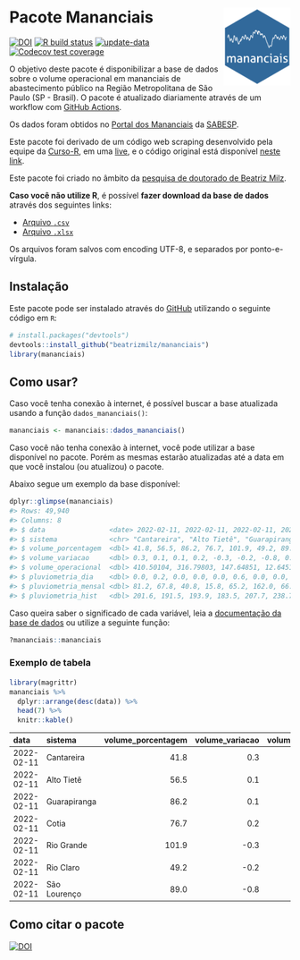 
<!-- README.md is generated from README.Rmd. Please edit that file -->

# Pacote Mananciais <img src="man/figures/hexlogo.png" align="right" width = "120px"/>

<!-- badges: start -->

[![DOI](https://zenodo.org/badge/DOI/10.5281/zenodo.4733056.svg)](https://doi.org/10.5281/zenodo.4733056)
[![R build
status](https://github.com/beatrizmilz/mananciais/workflows/R-CMD-check/badge.svg)](https://github.com/beatrizmilz/mananciais/actions)
[![update-data](https://github.com/beatrizmilz/mananciais/actions/workflows/2-update_data.yaml/badge.svg)](https://github.com/beatrizmilz/mananciais/actions/workflows/2-update_data.yaml)
[![Codecov test
coverage](https://codecov.io/gh/beatrizmilz/mananciais/branch/master/graph/badge.svg)](https://codecov.io/gh/beatrizmilz/mananciais?branch=master)
<!-- badges: end -->

O objetivo deste pacote é disponibilizar a base de dados sobre o volume
operacional em mananciais de abastecimento público na Região
Metropolitana de São Paulo (SP - Brasil). O pacote é atualizado
diariamente através de um workflow com [GitHub
Actions](https://github.com/beatrizmilz/mananciais/actions).

Os dados foram obtidos no [Portal dos
Mananciais](http://mananciais.sabesp.com.br/Situacao) da
[SABESP](http://site.sabesp.com.br/site/Default.aspx).

Este pacote foi derivado de um código web scraping desenvolvido pela
equipe da [Curso-R](https://www.curso-r.com/), em uma
[live](https://youtu.be/jvZIxrMmOcQ), e o código original está
disponível [neste
link](https://github.com/curso-r/lives/blob/master/drafts/20200730_scraper_sabesp.R).

Este pacote foi criado no âmbito da [pesquisa de doutorado de Beatriz
Milz](https://beatrizmilz.github.io/tese/).

**Caso você não utilize R**, é possível **fazer download da base de
dados** através dos seguintes links:

  - [Arquivo
    `.csv`](https://github.com/beatrizmilz/mananciais/raw/master/inst/extdata/mananciais.csv)
  - [Arquivo
    `.xlsx`](https://github.com/beatrizmilz/mananciais/blob/master/inst/extdata/mananciais.xlsx?raw=true)

Os arquivos foram salvos com encoding UTF-8, e separados por
ponto-e-vírgula.

## Instalação

Este pacote pode ser instalado através do [GitHub](https://github.com/)
utilizando o seguinte código em `R`:

``` r
# install.packages("devtools")
devtools::install_github("beatrizmilz/mananciais")
library(mananciais)
```

## Como usar?

Caso você tenha conexão à internet, é possível buscar a base atualizada
usando a função `dados_mananciais()`:

``` r
mananciais <- mananciais::dados_mananciais() 
```

Caso você não tenha conexão à internet, você pode utilizar a base
disponível no pacote. Porém as mesmas estarão atualizadas até a data em
que você instalou (ou atualizou) o pacote.

Abaixo segue um exemplo da base disponível:

``` r
dplyr::glimpse(mananciais)
#> Rows: 49,940
#> Columns: 8
#> $ data                <date> 2022-02-11, 2022-02-11, 2022-02-11, 2022-02-11, 2…
#> $ sistema             <chr> "Cantareira", "Alto Tietê", "Guarapiranga", "Cotia…
#> $ volume_porcentagem  <dbl> 41.8, 56.5, 86.2, 76.7, 101.9, 49.2, 89.0, 41.5, 5…
#> $ volume_variacao     <dbl> 0.3, 0.1, 0.1, 0.2, -0.3, -0.2, -0.8, 0.5, 0.2, 0.…
#> $ volume_operacional  <dbl> 410.50104, 316.79803, 147.64851, 12.64513, 114.293…
#> $ pluviometria_dia    <dbl> 0.0, 0.2, 0.0, 0.0, 0.0, 0.6, 0.0, 0.0, 0.0, 0.0, …
#> $ pluviometria_mensal <dbl> 81.2, 67.8, 40.8, 15.8, 65.2, 162.0, 66.4, 81.2, 6…
#> $ pluviometria_hist   <dbl> 201.6, 191.5, 193.9, 183.5, 207.7, 238.7, 233.4, 2…
```

Caso queira saber o significado de cada variável, leia a [documentação
da base de
dados](https://beatrizmilz.github.io/mananciais/reference/mananciais.html)
ou utilize a seguinte função:

``` r
?mananciais::mananciais
```

### Exemplo de tabela

``` r
library(magrittr)
mananciais %>% 
  dplyr::arrange(desc(data)) %>% 
  head(7) %>%
  knitr::kable()
```

| data       | sistema      | volume\_porcentagem | volume\_variacao | volume\_operacional | pluviometria\_dia | pluviometria\_mensal | pluviometria\_hist |
| :--------- | :----------- | ------------------: | ---------------: | ------------------: | ----------------: | -------------------: | -----------------: |
| 2022-02-11 | Cantareira   |                41.8 |              0.3 |           410.50104 |               0.0 |                 81.2 |              201.6 |
| 2022-02-11 | Alto Tietê   |                56.5 |              0.1 |           316.79803 |               0.2 |                 67.8 |              191.5 |
| 2022-02-11 | Guarapiranga |                86.2 |              0.1 |           147.64851 |               0.0 |                 40.8 |              193.9 |
| 2022-02-11 | Cotia        |                76.7 |              0.2 |            12.64513 |               0.0 |                 15.8 |              183.5 |
| 2022-02-11 | Rio Grande   |               101.9 |            \-0.3 |           114.29317 |               0.0 |                 65.2 |              207.7 |
| 2022-02-11 | Rio Claro    |                49.2 |            \-0.2 |             6.72158 |               0.6 |                162.0 |              238.7 |
| 2022-02-11 | São Lourenço |                89.0 |            \-0.8 |            79.01394 |               0.0 |                 66.4 |              233.4 |

## Como citar o pacote

[![DOI](https://zenodo.org/badge/DOI/10.5281/zenodo.4733056.svg)](https://doi.org/10.5281/zenodo.4733056)
